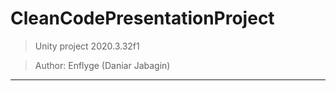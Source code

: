 # CleanCodePresentationProject
> Unity project 2020.3.32f1

> Author: Enflyge (Daniar Jabagin)
_____
